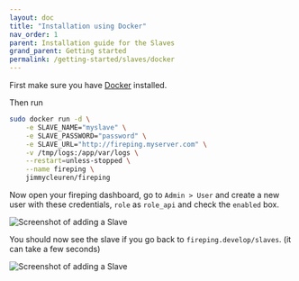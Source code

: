 ```yaml
---
layout: doc
title: "Installation using Docker"
nav_order: 1
parent: Installation guide for the Slaves
grand_parent: Getting started
permalink: /getting-started/slaves/docker
---
```


First make sure you have [Docker](http://www.docker.com) installed.

Then run
```bash
sudo docker run -d \
    -e SLAVE_NAME="myslave" \
    -e SLAVE_PASSWORD="password" \
    -e SLAVE_URL="http://fireping.myserver.com" \
    -v /tmp/logs:/app/var/logs \
    --restart=unless-stopped \
    --name fireping \
    jimmycleuren/fireping
```

Now open your fireping dashboard, go to `Admin > User` and create a new user with these credentials, `role` as `role_api` and check the `enabled` box.

![Screenshot of adding a Slave](/fireping/assets/images/adding_slave_user.png)

You should now see the slave if you go back to `fireping.develop/slaves`. (it can take a few seconds)

![Screenshot of adding a Slave](/fireping/assets/images/slaves_added_list.png)